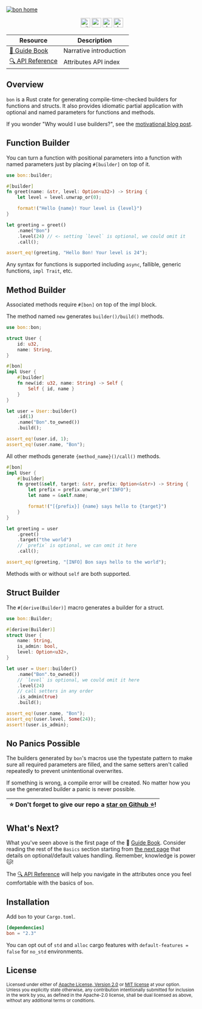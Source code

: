 <a href="https://bon-rs.com/guide/overview">
    <!--
    We use an absolute link to the image here because this README is hosted on crates.io,
    lib.rs and docs.rs where this image isn't available through the relative link.
    -->
    <img
        src="https://bon-rs.com/bon-home.png"
        alt="bon home"
    />
</a>

<p align="center">
    <a href="https://github.com/elastio/bon"><img
        alt="github"
        src="https://img.shields.io/badge/github-elastio/bon-228b22?style=for-the-badge&labelColor=555555&logo=github"
        height="25"
    /></a>
    <a href="https://crates.io/crates/bon"><img
        alt="crates.io"
        src="https://img.shields.io/crates/v/bon.svg?style=for-the-badge&color=e37602&logo=rust"
        height="25"
    /></a>
    <a href="https://docs.rs/bon/latest/bon/"><img
        alt="docs.rs"
        src="https://img.shields.io/badge/docs.rs-bon-3b74d1?style=for-the-badge&labelColor=555555&logo=docs.rs"
        height="25"
    /></a>
      <a href="https://docs.rs/bon/latest/bon/"><img
        alt="docs.rs"
        src="https://img.shields.io/badge/MSRV-1.59.0-b83fbf?style=for-the-badge&labelColor=555555&logo=docs.rs"
        height="25"
    /></a>
</p>

<div align="center">

| Resource | Description
| -- | -- |
| [📖 Guide Book](https://bon-rs.com/guide/overview) |Narrative introduction
| [🔍 API Reference](https://bon-rs.com/reference/builder) | Attributes API index

</div>

## Overview

`bon` is a Rust crate for generating compile-time-checked builders for functions and structs. It also provides idiomatic partial application with optional and named parameters for functions and methods.

If you wonder "Why would I use builders?", see the [motivational blog post](https://bon-rs.com/blog/how-to-do-named-function-arguments-in-rust).

## Function Builder

You can turn a function with positional parameters into a function with named parameters just by placing `#[builder]` on top of it.

```rust
use bon::builder;

#[builder]
fn greet(name: &str, level: Option<u32>) -> String {
    let level = level.unwrap_or(0);

    format!("Hello {name}! Your level is {level}")
}

let greeting = greet()
    .name("Bon")
    .level(24) // <- setting `level` is optional, we could omit it
    .call();

assert_eq!(greeting, "Hello Bon! Your level is 24");
```

Any syntax for functions is supported including `async`, fallible, generic functions, `impl Trait`, etc.

## Method Builder

Associated methods require `#[bon]` on top of the impl block.

The method named `new` generates `builder()/build()` methods.

```rust
use bon::bon;

struct User {
    id: u32,
    name: String,
}

#[bon]
impl User {
    #[builder]
    fn new(id: u32, name: String) -> Self {
        Self { id, name }
    }
}

let user = User::builder()
    .id(1)
    .name("Bon".to_owned())
    .build();

assert_eq!(user.id, 1);
assert_eq!(user.name, "Bon");
```

All other methods generate `{method_name}()/call()` methods.

```rust
#[bon]
impl User {
    #[builder]
    fn greet(&self, target: &str, prefix: Option<&str>) -> String {
        let prefix = prefix.unwrap_or("INFO");
        let name = &self.name;

        format!("[{prefix}] {name} says hello to {target}")
    }
}

let greeting = user
    .greet()
    .target("the world")
    // `prefix` is optional, we can omit it here
    .call();

assert_eq!(greeting, "[INFO] Bon says hello to the world");
```

Methods with or without `self` are both supported.

## Struct Builder

The `#[derive(Builder)]` macro generates a builder for a struct.

```rust
use bon::Builder;

#[derive(Builder)]
struct User {
    name: String,
    is_admin: bool,
    level: Option<u32>,
}

let user = User::builder()
    .name("Bon".to_owned())
    // `level` is optional, we could omit it here
    .level(24)
    // call setters in any order
    .is_admin(true)
    .build();

assert_eq!(user.name, "Bon");
assert_eq!(user.level, Some(24));
assert!(user.is_admin);
```

## No Panics Possible

The builders generated by `bon`'s macros use the typestate pattern to make sure all required parameters are filled, and the same setters aren't called repeatedly to prevent unintentional overwrites.

If something is wrong, a compile error will be created. No matter how you use the generated builder a panic is never possible.


<div align="center">

| ⭐ Don't forget to give our repo a [star on Github ⭐](https://github.com/elastio/bon)! |
| --- |

</div>

## What's Next?

What you've seen above is the first page of the 📖 [Guide Book](https://bon-rs.com/guide/overview). Consider reading the rest of the `Basics` section starting from [the next page](https://bon-rs.com/guide/optional-members) that details on optional/default values handling. Remember, knowledge is power 🐱!

The [🔍 API Reference](https://bon-rs.com/reference/builder) will help you navigate in the attributes once you feel comfortable with the basics of `bon`.

## Installation

Add `bon` to your `Cargo.toml`.

```toml
[dependencies]
bon = "2.3"
```

You can opt out of `std` and `alloc` cargo features with `default-features = false` for `no_std` environments.

## License

<sup>
Licensed under either of <a href="https://github.com/elastio/bon/blob/master/LICENSE-APACHE">Apache License, Version
2.0</a> or <a href="https://github.com/elastio/bon/blob/master/LICENSE-MIT">MIT license</a> at your option.
</sup>

<br>

<sub>
Unless you explicitly state otherwise, any contribution intentionally submitted
for inclusion in the work by you, as defined in the Apache-2.0 license, shall be
dual licensed as above, without any additional terms or conditions.
</sub>

